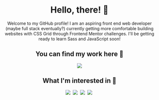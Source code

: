 <h1 align="center">Hello, there! 👋</h1>
<p align="center">
  Welcome to my GitHub profile! I am an aspiring front end web developer (maybe full stack eventually?) currently getting more comfortable building websites with CSS Grid through Frontend Mentor challenges. I'll be getting ready to learn Sass and JavaScript soon!
</p>

<h2 align="center">You can find my work here 💪</h2>
<p align="center">
  <a href="https://www.frontendmentor.io/profile/LazyDuckling">
    <img src="https://img.shields.io/badge/Frontend%20Mentor-blue?style=for-the-badge&logo=frontendmentor">
  </a>
</p>

<h2 align="center">What I'm interested in 👀 </h2>
<p align="center">
  <a href="https://github.com/LazyDuckling"><img src="https://img.shields.io/badge/html5-E34F26?style=for-the-badge&logo=html5&logoColor=white"></a>&nbsp;
  <a href="https://github.com/LazyDuckling"><img src="https://img.shields.io/badge/css3-1572B6?style=for-the-badge&logo=css3&logoColor=white"></a>&nbsp;
  <a href="https://github.com/LazyDuckling"><img src="https://img.shields.io/badge/sass-CC6699?style=for-the-badge&logo=sass&logoColor=white"></a>&nbsp;
  <a href="https://github.com/LazyDuckling"><img src="https://img.shields.io/badge/javascript-3E3E3E?style=for-the-badge&logo=javascript&logoColor=F7DF1E"></a>&nbsp;
